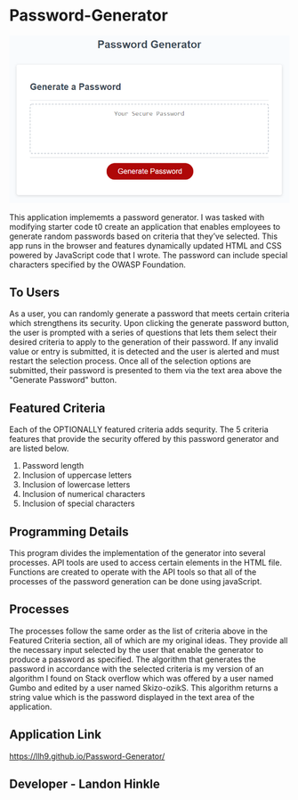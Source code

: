 # Password-Generator
![Image of Application GUI](./assets\Images\03-javascript-homework-demo.png)

This application implememts a password generator.
I was tasked with modifying starter code t0 create an application that enables employees to generate random passwords based on criteria that they’ve selected. 
This app runs in the browser and features dynamically updated HTML and CSS powered by JavaScript code that I wrote. 
The password can include special characters specified by the OWASP Foundation.

## To Users

As a user, you can randomly generate a password that meets certain criteria which strengthens its security. Upon clicking the generate password button, the user is prompted with a series of questions that lets them select their desired criteria to apply to the generation of their password. If any invalid value or entry is submitted, it is detected and the user is alerted and must restart the selection process. Once all of the selection options are submitted, their password is presented to them via the text area above the "Generate Password" button.

## Featured Criteria

Each of the OPTIONALLY featured criteria adds sequrity.
The 5 criteria features that provide the security offered by this password generator and are listed below.

1) Password length 
2) Inclusion of uppercase letters
3) Inclusion of lowercase letters
4) Inclusion of numerical characters
5) Inclusion of special characters

## Programming Details

This program divides the implementation of the generator into several processes.
API tools are used to access certain elements in the HTML file. 
Functions are created to operate with the API tools so that all of the processes of the password generation can be done using javaScript.

## Processes

The processes follow the same order as the list of criteria above in the Featured Criteria section, all of which are my original ideas. 
They provide all the necessary input selected by the user that enable the generator to produce a password as specified. 
The algorithm that generates the password in accordance with the selected criteria is my version of an algorithm I found on Stack overflow which was offered by a user named Gumbo and edited by a user named Skizo-ozikS.
This algorithm returns a string value which is the password displayed in the text area of the application.

## Application Link

https://llh9.github.io/Password-Generator/

## Developer - Landon Hinkle





